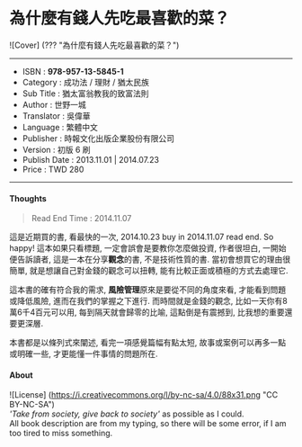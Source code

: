 # 為什麼有錢人先吃最喜歡的菜？

![Cover] (??? "為什麼有錢人先吃最喜歡的菜？")

---

+ ISBN          : **978-957-13-5845-1**
+ Category      : 成功法 / 理財 / 猶太民族
+ Sub Title     : 猶太富翁教我的致富法則
+ Author        : 世野一城
+ Translator    : 吳偉華
+ Language      : 繁體中文
+ Publisher     : 時報文化出版企業股份有限公司
+ Version       : 初版 6 刷
+ Publish Date  : 2013.11.01 | 2014.07.23
+ Price         : TWD 280

---

#### Thoughts

> Read End Time : 2014.11.07

這是近期買的書, 看最快的一次, 2014.10.23 buy in 2014.11.07 read end. So happy! 這本如果只看標題, 一定會誤會是要教你怎麼做投資, 作者很坦白, 一開始便告訴讀者, 這是一本在分享**觀念**的書, 不是技術性質的書. 當初會想買它的理由很簡單, 就是想讓自己對金錢的觀念可以扭轉, 能有比較正面或積極的方式去處理它.

這本書的確有符合我的需求, **風險管理**原來是要從不同的角度來看, 才能看到問題或降低風險, 進而在我們的掌握之下進行. 而時間就是金錢的觀念, 比如一天你有8萬6千4百元可以用, 每到隔天就會歸零的比喻, 這點倒是有震撼到, 比我想的重要還要更深層.

本書都是以條列式來闡述, 看完一項感覺篇幅有點太短, 故事或案例可以再多一點或明確一些, 才更能懂一件事情的問題所在.

#### About

![License] (https://i.creativecommons.org/l/by-nc-sa/4.0/88x31.png "CC BY-NC-SA")  
*'Take from society, give back to society'* as possible as I could.  
All book description are from my typing, so there will be some error, if I am too tired to miss something.

